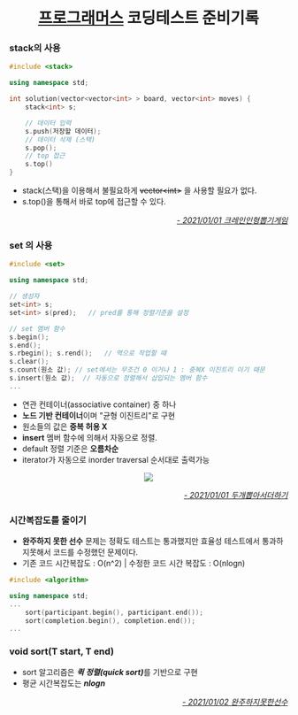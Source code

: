 <h1 align="center"> <a href="https://programmers.co.kr/learn/challenges">프로그래머스</a> 코딩테스트 준비기록 </h1>

### stack의 사용

```c++
#include <stack>

using namespace std;

int solution(vector<vector<int> > board, vector<int> moves) {
    stack<int> s;

    // 데이터 입력
    s.push(저장할 데이터);
    // 데이터 삭제 (스택)
    s.pop();
    // top 접근
    s.top()
}
```
* stack(스택)을 이용해서 불필요하게 ~~vector\<int>~~ 을 사용할 필요가 없다.
* s.top()을 통해서 바로 top에 접근할 수 있다.

<p align='end' style='color:lightgrey'><em>
<a href="https://github.com/seunghwanly/CODING-TEST/blob/main/%ED%81%AC%EB%A0%88%EC%9D%B8%EC%9D%B8%ED%98%95%EB%BD%91%EA%B8%B0%EA%B2%8C%EC%9E%84/solution.md">
- 2021/01/01 크레인인형뽑기게임</a>
</em></p>

### set 의 사용
```c++
#include <set>

using namespace std;

// 생성자
set<int> s;
set<int> s(pred);   // pred를 통해 정렬기준을 설정

// set 멤버 함수
s.begin();
s.end();
s.rbegin(); s.rend();   // 역으로 작업할 때 
s.clear();
s.count(원소 값); // set에서는 무조건 0 이거나 1 : 중복X 이진트리 이기 때문
s.insert(원소 값);  // 자동으로 정렬해서 삽입되는 멤버 함수
...
```
* 연관 컨테이너(associative container) 중 하나
* <b>노드 기반 컨테이너</b>이며 "균형 이진트리"로 구현
* 원소들의 값은 <b>중복 허용 X</b>
* <b>insert</b> 멤버 함수에 의해서 자동으로 정렬.
* default 정렬 기준은 <b>오름차순</b>
* iterator가 자동으로 inorder traversal 순서대로 출력가능
<p align='center'>
<img src='https://user-images.githubusercontent.com/22142225/103436483-0be39380-4c5f-11eb-90b1-a315ad05c8bc.png
'/>
</p>
<p align='end' style='color:#eee'><em>
<a href="https://github.com/seunghwanly/CODING-TEST/blob/main/%EB%91%90%EA%B0%9C%EB%BD%91%EC%95%84%EC%84%9C%EB%8D%94%ED%95%98%EA%B8%B0/solution.md">
- 2021/01/01 두개뽑아서더하기</a></em></p>

### 시간복잡도를 줄이기
* <b>완주하지 못한 선수</b> 문제는 정확도 테스트는 통과했지만 효율성 테스트에서 통과하지못해서 코드를 수정했던 문제이다. 
* 기존 코드 시간복잡도 : O(n^2) | 수정한 코드 시간 복잡도 : O(nlogn)

```c++
#include <algorithm>

using namespace std;
...
    sort(participant.begin(), participant.end());
    sort(completion.begin(), completion.end());
...
```
### void sort(T start, T end)
- sort 알고리즘은 <em><b>퀵 정렬(quick sort)</b></em>를 기반으로 구현 
- 평균 시간복잡도는 <em><b>nlogn</b></em>

<p align='end' style='color:#eee'><em>
<a href="https://github.com/seunghwanly/CODING-TEST/blob/main/%EB%91%90%EA%B0%9C%EB%BD%91%EC%95%84%EC%84%9C%EB%8D%94%ED%95%98%EA%B8%B0/solution.md">
- 2021/01/02 완주하지못한선수</a></em></p>